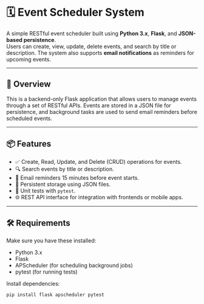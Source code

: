 # 🗓️ Event Scheduler System

A simple RESTful event scheduler built using **Python 3.x**, **Flask**, and **JSON-based persistence**.  
Users can create, view, update, delete events, and search by title or description. The system also supports **email notifications** as reminders for upcoming events.

---

## 🧩 Overview

This is a backend-only Flask application that allows users to manage events through a set of RESTful APIs. Events are stored in a JSON file for persistence, and background tasks are used to send email reminders before scheduled events.

---

## 📦 Features

- ✅ Create, Read, Update, and Delete (CRUD) operations for events.
- 🔍 Search events by title or description.
- 📨 Email reminders 15 minutes before event starts.
- 💾 Persistent storage using JSON files.
- 🧪 Unit tests with `pytest`.
- 🌐 REST API interface for integration with frontends or mobile apps.

---

## 🛠️ Requirements

Make sure you have these installed:

- Python 3.x
- Flask
- APScheduler (for scheduling background jobs)
- pytest (for running tests)

Install dependencies:

```bash
pip install flask apscheduler pytest
